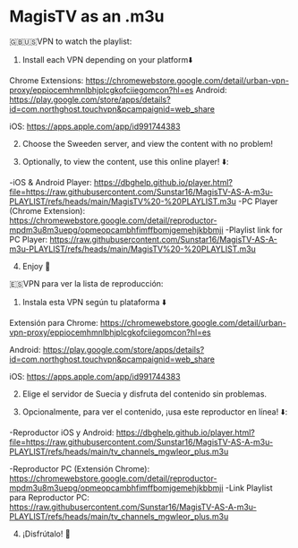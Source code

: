 # MagisTV as an .m3u
🇬🇧🇺🇸VPN to watch the playlist:

1. Install each VPN depending on your platform⬇️

Chrome Extensions: https://chromewebstore.google.com/detail/urban-vpn-proxy/eppiocemhmnlbhjplcgkofciiegomcon?hl=es
Android: https://play.google.com/store/apps/details?id=com.northghost.touchvpn&pcampaignid=web_share

iOS: https://apps.apple.com/app/id991744383

2. Choose the Sweeden server, and view the content with no problem!

3. Optionally, to view the content, use this online player! ⬇️: 

-iOS & Android Player:  https://dbghelp.github.io/player.html?file=https://raw.githubusercontent.com/Sunstar16/MagisTV-AS-A-m3u-PLAYLIST/refs/heads/main/MagisTV%20-%20PLAYLIST.m3u
-PC Player (Chrome Extension): https://chromewebstore.google.com/detail/reproductor-mpdm3u8m3uepg/opmeopcambhfimffbomjgemehjkbbmji
-Playlist link for PC Player: https://raw.githubusercontent.com/Sunstar16/MagisTV-AS-A-m3u-PLAYLIST/refs/heads/main/MagisTV%20-%20PLAYLIST.m3u

4. Enjoy 🍿


🇪🇸VPN para ver la lista de reproducción:

1. Instala esta VPN según tu plataforma ⬇️

Extensión para Chrome: https://chromewebstore.google.com/detail/urban-vpn-proxy/eppiocemhmnlbhjplcgkofciiegomcon?hl=es

Android: https://play.google.com/store/apps/details?id=com.northghost.touchvpn&pcampaignid=web_share

iOS: https://apps.apple.com/app/id991744383

2. Elige el servidor de Suecia y disfruta del contenido sin problemas.

3. Opcionalmente, para ver el contenido, ¡usa este reproductor en línea! ⬇️:

-Reproductor iOS y Android: https://dbghelp.github.io/player.html?file=https://raw.githubusercontent.com/Sunstar16/MagisTV-AS-A-m3u-PLAYLIST/refs/heads/main/tv_channels_mgwleor_plus.m3u

-Reproductor PC (Extensión Chrome): https://chromewebstore.google.com/detail/reproductor-mpdm3u8m3uepg/opmeopcambhfimffbomjgemehjkbbmji
-Link Playlist para Reproductor PC: https://raw.githubusercontent.com/Sunstar16/MagisTV-AS-A-m3u-PLAYLIST/refs/heads/main/tv_channels_mgwleor_plus.m3u

4. ¡Disfrútalo! 🍿
